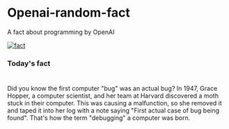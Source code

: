 
# Openai-random-fact
 A fact about programming by OpenAI

[![fact](https://github.com/MarioVidoni/openai-daily-fact/actions/workflows/main.yml/badge.svg)](https://github.com/MarioVidoni/openai-daily-fact/actions/workflows/main.yml)

### Today's fact
# 
Did you know the first computer "bug" was an actual bug? In 1947, Grace Hopper, a computer scientist, and her team at Harvard discovered a moth stuck in their computer. This was causing a malfunction, so she removed it and taped it into her log with a note saying "First actual case of bug being found". That's how the term "debugging" a computer was born.